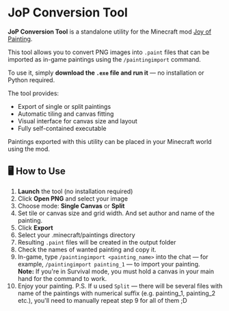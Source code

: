 # JoP Conversion Tool

**JoP Conversion Tool** is a standalone utility for the Minecraft mod [Joy of Painting](https://www.curseforge.com/minecraft/mc-mods/joy-of-painting).

This tool allows you to convert PNG images into `.paint` files that can be imported as in-game paintings using the `/paintingimport` command.

To use it, simply **download the `.exe` file and run it** — no installation or Python required.

The tool provides:
- Export of single or split paintings
- Automatic tiling and canvas fitting
- Visual interface for canvas size and layout
- Fully self-contained executable

Paintings exported with this utility can be placed in your Minecraft world using the mod.

## 🖥 How to Use

1. **Launch** the tool (no installation required)
2. Click **Open PNG** and select your image
3. Choose mode: **Single Canvas** or **Split**
4. Set tile or canvas size and grid width. And set author and name of the painting.
5. Click **Export**
6. Select your .minecraft/paintings directory
7. Resulting `.paint` files will be created in the output folder
8. Check the names of wanted painting and copy it. 
9. In-game, type `/paintingimport <painting_name>` into the chat — for example, `/paintingimport painting_1` — to import your painting.  
**Note:** If you're in Survival mode, you must hold a canvas in your main hand for the command to work.
10. Enjoy your painting.
P.S. If u used `Split` — there will be several files with name of the paintings with numerical suffix (e.g. painting_1, painting_2 etc.), you'll need to manually repeat step 9 for all of them ;D
